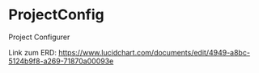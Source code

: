 ProjectConfig
=============

Project Configurer

Link zum ERD:
https://www.lucidchart.com/documents/edit/4949-a8bc-5124b9f8-a269-71870a00093e